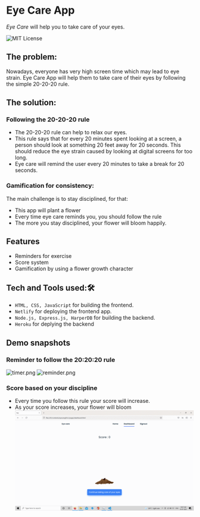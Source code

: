 
# Eye Care App

*Eye Care* will help you to take care of your eyes.

![MIT License](https://img.shields.io/static/v1?label=netlify&message=success&color=<COLOR>)

## The problem:
Nowadays, everyone has very high screen time which may lead to eye strain. Eye Care App will help them to take care of their eyes by following the simple 20-20-20 rule.

## The solution:
### Following the 20-20-20 rule
- The 20-20-20 rule can help to relax our eyes.
- This rule says that for every 20 minutes spent looking at a screen, a person should look at something 20 feet away for 20 seconds. This should reduce the eye strain caused by looking at digital screens for too long.
- Eye care will remind the user every 20 minutes to take a break for 20 seconds.
### Gamification for consistency:
The main challenge is to stay disciplined, for that:
- This app will plant a flower
- Every time eye care reminds you, you should follow the rule
- The more you stay disciplined, your flower will bloom happily.

## Features
- Reminders for exercise
- Score system
- Gamification by using a flower growth character


## Tech and Tools used:🛠
- ```HTML, CSS, JavaScript``` for building the frontend.
- ```Netlify``` for deploying the frontend app.
- ```Node.js, Express.js, HarperDB``` for building the backend.
- ```Heroku``` for deplying the backend

## Demo snapshots
### Reminder to follow the 20:20:20 rule
![timer.png](https://cdn.hashnode.com/res/hashnode/image/upload/v1625082434709/URH_2eY_J.png)
![reminder.png](https://cdn.hashnode.com/res/hashnode/image/upload/v1625082459131/DXsxaLNkG.png)

### Score based on your discipline
- Every time you follow this rule your score will increase.
- As your score increases, your flower will bloom
![dashboard.png](./assets/eyecareflower.gif)
